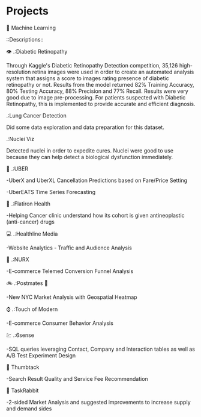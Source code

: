 # Projects
:robot: Machine Learning

::Descriptions::

:eye: .:Diabetic Retinopathy

Through	Kaggle's	Diabetic	Retinopathy	Detection	competition, 35,126	high-resolution retina images were used in	order	to	create	an	automated	analysis	system	that	assigns	a	score	to	images rating	presence	of	diabetic	retinopathy or not. Results	from	the	model	returned	82%	Training	Accuracy,	80%	Testing	Accuracy,	88%	Precision and	77%	Recall.	Results	were	very	good	due	to	image	pre-processing.	For	patients	suspected with	Diabetic	Retinopathy,	this	is	implemented	to	provide	accurate	and	efficient	diagnosis.	

.:Lung Cancer Detection

Did some data exploration and data preparation for this dataset.

.:Nuclei Viz

Detected nuclei in order to expedite cures. Nuclei were good to use because they can help detect a biological dysfunction immediately.
                                                                                                                                                                                                                               
:car: .:UBER

-UberX and UberXL Cancellation Predictions based on Fare/Price Setting

-UberEATS Time Series Forecasting

:hospital: .:Flatiron Health

-Helping Cancer clinic understand how its cohort is given antineoplastic (anti-cancer) drugs

:computer: .:Healthline Media

-Website Analytics - Traffic and Audience Analysis

:pill: .:NURX

-E-commerce Telemed Conversion Funnel Analysis

:bike: .:Postmates :taco:

-New NYC Market Analysis with Geospatial Heatmap

:watch: .:Touch of Modern

-E-commerce Consumer Behavior Analysis

:chart: .:6sense

-SQL queries leveraging Contact, Company and Interaction tables as well as A/B Test Experiment Design

:hammer: Thumbtack 

-Search Result Quality and Service Fee Recommendation

:truck: TaskRabbit

-2-sided Market Analysis and suggested improvements to increase supply and demand sides
